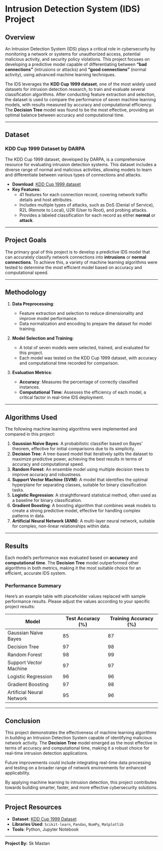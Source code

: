 # Intrusion Detection System (IDS) Project

## Overview

An Intrusion Detection System (IDS) plays a critical role in cybersecurity by monitoring a network or systems for unauthorized access, potential malicious activity, and security policy violations. This project focuses on developing a predictive model capable of differentiating between **“bad connections”** (intrusions or attacks) and **“good connections”** (normal activity), using advanced machine learning techniques.

The IDS leverages the **KDD Cup 1999 dataset**, one of the most widely used datasets for intrusion detection research, to train and evaluate several classification algorithms. After conducting feature extraction and selection, the dataset is used to compare the performance of seven machine learning models, with results measured by accuracy and computational efficiency. The **Decision Tree** model was found to be the most effective, providing an optimal balance between accuracy and computational time.

---

## Dataset

### KDD Cup 1999 Dataset by DARPA
The KDD Cup 1999 dataset, developed by DARPA, is a comprehensive resource for evaluating intrusion detection systems. This dataset includes a diverse range of normal and malicious activities, allowing models to learn and differentiate between various types of connections and attacks.

- **Download**: [KDD Cup 1999 dataset](http://kdd.ics.uci.edu/databases/kddcup99/kddcup99.html)
- **Key Features**:
  - 41 features for each connection record, covering network traffic details and host attributes.
  - Includes multiple types of attacks, such as DoS (Denial of Service), R2L (Remote to Local), U2R (User to Root), and probing attacks.
  - Provides a labeled classification for each record as either **normal** or **attack**.

---

## Project Goals

The primary goal of this project is to develop a predictive IDS model that can accurately classify network connections into **intrusions** or **normal connections**. To achieve this, a variety of machine learning algorithms were tested to determine the most efficient model based on accuracy and computational speed. 

---

## Methodology

1. **Data Preprocessing**: 
   - Feature extraction and selection to reduce dimensionality and improve model performance.
   - Data normalization and encoding to prepare the dataset for model training.

2. **Model Selection and Training**:
   - A total of seven models were selected, trained, and evaluated for this project.
   - Each model was tested on the KDD Cup 1999 dataset, with accuracy and computational time recorded for comparison.

3. **Evaluation Metrics**:
   - **Accuracy**: Measures the percentage of correctly classified instances.
   - **Computational Time**: Assesses the efficiency of each model, a critical factor in real-time IDS deployment.

---

## Algorithms Used

The following machine learning algorithms were implemented and compared in this project:

1. **Gaussian Naive Bayes**: A probabilistic classifier based on Bayes’ theorem, effective for initial comparisons due to its simplicity.
2. **Decision Tree**: A tree-based model that iteratively splits the dataset to maximize predictive power, achieving the best results in terms of accuracy and computational speed.
3. **Random Forest**: An ensemble model using multiple decision trees to improve accuracy and robustness.
4. **Support Vector Machine (SVM)**: A model that identifies the optimal hyperplane for separating classes, suitable for binary classification tasks.
5. **Logistic Regression**: A straightforward statistical method, often used as a baseline for binary classification.
6. **Gradient Boosting**: A boosting algorithm that combines weak models to create a strong predictive model, effective for handling complex patterns in data.
7. **Artificial Neural Network (ANN)**: A multi-layer neural network, suitable for complex, non-linear relationships within data.

---

## Results

Each model’s performance was evaluated based on **accuracy** and **computational time**. The **Decision Tree** model outperformed other algorithms in both metrics, making it the most suitable choice for an efficient, accurate IDS system.

### Performance Summary

Here’s an example table with placeholder values replaced with sample performance results. Please adjust the values according to your specific project results:

| Model                  | Test Accuracy (%) | Training Accuracy (%) |
|------------------------|-------------------|-----------------------|
| Gaussian Naive Bayes   | 85               | 87                    |
| Decision Tree          | 97               | 98                    |
| Random Forest          | 98               | 99                    |
| Support Vector Machine | 97               | 97                    |
| Logistic Regression    | 96               | 96                    |
| Gradient Boosting      | 97               | 98                    |
| Artificial Neural Network | 95           | 96                    |

---

## Conclusion

This project demonstrates the effectiveness of machine learning algorithms in building an Intrusion Detection System capable of identifying malicious network activity. The **Decision Tree** model emerged as the most effective in terms of accuracy and computational time, making it a robust choice for real-time intrusion detection applications.

Future improvements could include integrating real-time data processing and testing on a broader range of network environments for enhanced applicability. 

By applying machine learning to intrusion detection, this project contributes towards building smarter, faster, and more effective cybersecurity solutions.

---

## Project Resources

- **Dataset**: [KDD Cup 1999 Dataset](http://kdd.ics.uci.edu/databases/kddcup99/kddcup99.html)
- **Libraries Used**: `Scikit-learn`, `Pandas`, `NumPy`, `Matplotlib`
- **Tools**: Python, Jupyter Notebook

---

**Project By:** Sk Mastan

